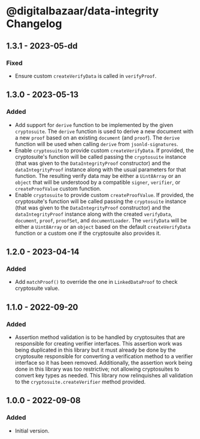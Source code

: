 # @digitalbazaar/data-integrity Changelog

## 1.3.1 - 2023-05-dd

### Fixed
- Ensure custom `createVerifyData` is called in `verifyProof`.

## 1.3.0 - 2023-05-13

### Added
- Add support for `derive` function to be implemented by the given
  `cryptosuite`. The `derive` function is used to derive a new document with
  a new `proof` based on an existing `document` (and `proof`). The `derive`
  function will be used when calling `derive` from `jsonld-signatures`.
- Enable `cryptosuite` to provide custom `createVerifyData`. If provided,
  the cryptosuite's function will be called passing the `cryptosuite` instance
  (that was given to the `DataIntegrityProof` constructor) and the
  `dataIntegrityProof` instance along with the usual parameters for that
  function. The resulting verify data may be either a `Uint8Array` or an
  `object` that will be understood by a compatible `signer`, `verifier`, or
  `createProofValue` custom function.
- Enable `cryptosuite` to provide custom `createProofValue`. If provided,
  the cryptosuite's function will be called passing the `cryptosuite` instance
  (that was given to the `DataIntegrityProof` constructor) and the
  `dataIntegrityProof` instance along with the created `verifyData`, `document`,
  `proof`, `proofSet`, and `documentLoader`. The `verifyData` will be either a
  `Uint8Array` or an `object` based on the default `createVerifyData` function
  or a custom one if the cryptosuite also provides it.

## 1.2.0 - 2023-04-14

### Added
- Add `matchProof()` to override the one in `LinkedDataProof` to check
  cryptosuite value.

## 1.1.0 - 2022-09-20

### Added
- Assertion method validation is to be handled by cryptosuites that
  are responsible for creating verifier interfaces. This assertion
  work was being duplicated in this library but it must already be
  done by the cryptosuite responsible for converting a verification
  method to a verifier interface so it has been removed. Additionally,
  the assertion work being done in this library was too restrictive;
  not allowing cryptosuites to convert key types as needed. This
  library now relinquishes all validation to the
  `cryptosuite.createVerifier` method provided.

## 1.0.0 - 2022-09-08

### Added
- Initial version.
